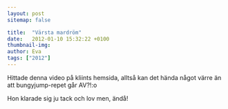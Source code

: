 ```yaml
---
layout: post
sitemap: false

title:  "Värsta mardröm"
date:   2012-01-10 15:32:22 +0100
thumbnail-img: 
author: Eva
tags: ["2012"]
---
```


Hittade denna video på kliints hemsida, alltså kan det hända något värre än att bungyjump-repet går AV?!:o









Hon klarade sig ju tack och lov men, ändå!

